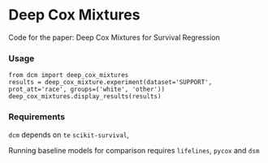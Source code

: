 # Deep Cox Mixtures

Code for the paper: Deep Cox Mixtures for Survival Regression

### Usage
```
from dcm import deep_cox_mixtures
results = deep_cox_mixture.experiment(dataset='SUPPORT', prot_att='race', groups=('white', 'other'))
deep_cox_mixtures.display_results(results)
```
### Requirements
`dcm` depends on `te` `scikit-survival`, 

Running baseline models for comparison requires `lifelines`, `pycox` and `dsm`
